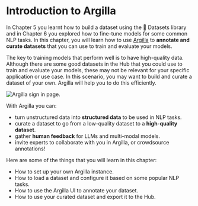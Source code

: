 # Introduction to Argilla



In Chapter 5 you learnt how to build a dataset using the 🤗 Datasets library and in Chapter 6 you explored how to fine-tune models for some common NLP tasks. In this chapter, you will learn how to use [Argilla](https://argilla.io) to **annotate and curate datasets** that you can use to train and evaluate your models.

The key to training models that perform well is to have high-quality data. Although there are some good datasets in the Hub that you could use to train and evaluate your models, these may not be relevant for your specific application or use case. In this scenario, you may want to build and curate a dataset of your own. Argilla will help you to do this efficiently.

<img src="https://huggingface.co/datasets/huggingface-course/documentation-images/resolve/main/en/chapter10/signin-hf-page.png" alt="Argilla sign in page."/>

With Argilla you can:

- turn unstructured data into **structured data** to be used in NLP tasks.
- curate a dataset to go from a low-quality dataset to a **high-quality dataset**.
- gather **human feedback** for LLMs and multi-modal models.
- invite experts to collaborate with you in Argilla, or crowdsource annotations!

Here are some of the things that you will learn in this chapter:

- How to set up your own Argilla instance.
- How to load a dataset and configure it based on some popular NLP tasks.
- How to use the Argilla UI to annotate your dataset.
- How to use your curated dataset and export it to the Hub.
